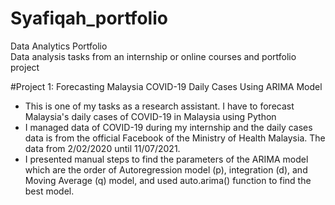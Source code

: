 # Syafiqah_portfolio
Data Analytics Portfolio  
Data analysis tasks from an internship or online courses and portfolio project

#Project 1: Forecasting Malaysia COVID-19 Daily Cases Using ARIMA Model
* This is one of my tasks as a research assistant. I have to forecast Malaysia's daily cases of COVID-19 in Malaysia using Python
* I managed data of COVID-19 during my internship and the daily cases data is from the official Facebook of the Ministry of Health Malaysia. The data from 2/02/2020 until 11/07/2021.
* I presented manual steps to find the parameters of the ARIMA model which are the order of Autoregression model (p), integration (d), and Moving Average (q) model, and used auto.arima() function to find the best model.
